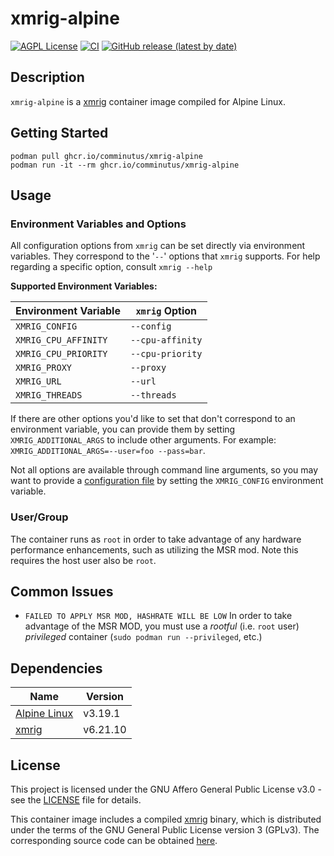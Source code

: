# xmrig-alpine
[![AGPL License](https://img.shields.io/badge/license-AGPL-blue.svg)](https://www.gnu.org/licenses/agpl-3.0.html)
[![CI](https://github.com/comminutus/xmrig-alpine/actions/workflows/ci.yaml/badge.svg)](https://github.com/comminutus/xmrig-alpine/actions/workflows/ci.yaml)
[![GitHub release (latest by date)](https://img.shields.io/github/v/release/comminutus/xmrig-alpine)](https://github.com/comminutus/xmrig-alpine/releases/latest)


## Description
`xmrig-alpine` is a [xmrig](https://github.com/xmrig/xmrig) container image compiled for Alpine Linux.

## Getting Started
```
podman pull ghcr.io/comminutus/xmrig-alpine
podman run -it --rm ghcr.io/comminutus/xmrig-alpine
```

## Usage

### Environment Variables and Options
All configuration options from `xmrig` can be set directly via environment variables.  They correspond to the '`--`'
options that `xmrig` supports.  For help regarding a specific option, consult `xmrig --help`

**Supported Environment Variables:**

| Environment Variable  | `xmrig` Option    |
| --------------------- | ----------------- |
| `XMRIG_CONFIG`        | `--config`        |
| `XMRIG_CPU_AFFINITY`  | `--cpu-affinity`  |
| `XMRIG_CPU_PRIORITY`  | `--cpu-priority`  |
| `XMRIG_PROXY`         | `--proxy`         |
| `XMRIG_URL`           | `--url`           |
| `XMRIG_THREADS`       | `--threads`       |

If there are other options you'd like to set that don't correspond to an environment variable, you can provide them by setting `XMRIG_ADDITIONAL_ARGS` to include other arguments.  For example: `XMRIG_ADDITIONAL_ARGS=--user=foo --pass=bar`.

Not all options are available through command line arguments, so you may want to provide a [configuration file](https://xmrig.com/docs/miner/command-line-options) by setting the `XMRIG_CONFIG` environment variable.

### User/Group
The container runs as `root` in order to take advantage of any hardware performance enhancements, such as utilizing the MSR mod. Note this requires the host user also be `root`.

## Common Issues
- `FAILED TO APPLY MSR MOD, HASHRATE WILL BE LOW`
    In order to take advantage of the MSR MOD, you must use a _rootful_ (i.e. `root` user) _privileged_ container (`sudo podman run --privileged`, etc.)

## Dependencies
| Name                                         | Version   |
| -------------------------------------------- | --------- |
| [Alpine Linux](https://www.alpinelinux.org/) | v3.19.1   |
| [xmrig](https://github.com/xmrig/xmrig)      | v6.21.10  |


## License
This project is licensed under the GNU Affero General Public License v3.0 - see the [LICENSE](LICENSE) file for details.

This container image includes a compiled [xmrig](https://github.com/xmrig/xmrig) binary, which is distributed under
the terms of the GNU General Public License version 3 (GPLv3). The corresponding source code can be obtained
[here](https://github.com/xmrig/xmrig).
